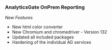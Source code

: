 ### AnalyticsGate OnPrem Reporting

*New Features*
- New html color converter
- New Chromium and chromedriver - Version 132
- Updated all included packages
- Hardening of the individual AG services
